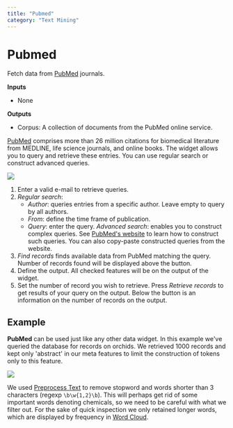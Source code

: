 ```yaml
---
title: "Pubmed"
category: "Text Mining"
---
```

Pubmed
======

Fetch data from [PubMed](http://www.ncbi.nlm.nih.gov/pubmed) journals.

**Inputs**

- None

**Outputs**

- Corpus: A collection of documents from the PubMed online service.

[PubMed](http://www.ncbi.nlm.nih.gov/pubmed) comprises more than 26 million citations for biomedical literature from MEDLINE, life science journals, and online books. The widget allows you to query and retrieve these entries. You can use regular search or construct advanced queries.

![](../images/Pubmed-stamped.png)

1. Enter a valid e-mail to retrieve queries.
2. *Regular search*:
   - *Author*: queries entries from a specific author. Leave empty to query by all authors.
   - *From*: define the time frame of publication.
   - *Query*: enter the query.
   *Advanced search*: enables you to construct complex queries. See [PubMed's website](https://www.ncbi.nlm.nih.gov/pubmed/advanced) to learn how to construct such queries. You can also copy-paste constructed queries from the website.
3. *Find records* finds available data from PubMed matching the query. Number of records found will be displayed above the button.
4. Define the output. All checked features will be on the output of the widget.
5. Set the number of record you wish to retrieve. Press *Retrieve records* to get results of your query on the output. Below the button is an information on the number of records on the output.

Example
-------

**PubMed** can be used just like any other data widget. In this example we've queried the database for records on orchids. We retrieved 1000 records and kept only 'abstract' in our meta features to limit the construction of tokens only to this feature.

![](../images/Pubmed-Example.png)

We used [Preprocess Text](preprocesstext.md) to remove stopword and words shorter than 3 characters (regexp `\b\w{1,2}\b`). This will perhaps get rid of some important words denoting chemicals, so we need to be careful with what we filter out. For the sake of quick inspection we only retained longer words, which are displayed by frequency in [Word Cloud](../wordcloud/).
